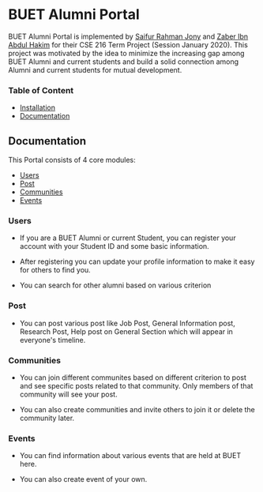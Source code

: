 # BUET Alumni Portal

BUET Alumni Portal is implemented by [Saifur Rahman Jony](https://github.com/Srj/) and [Zaber Ibn Abdul Hakim](https://github.com/zaber666) for their CSE 216 Term Project (Session January 2020). This project was motivated by the idea to minimize the increasing gap among BUET Alumni and current students and build a solid connection among Alumni and current students for mutual development.

### Table of Content
* [Installation]()
* [Documentation]()


## Documentation

This Portal consists of 4 core modules:
* [Users]()
* [Post]()
* [Communities]()
* [Events]()

### Users
* If you are a BUET Alumni or current Student, you can register your account with your Student ID and some basic information. 

* After registering you can update your profile information to make it easy for others to find you.

* You can search for other alumni based on various criterion

### Post
* You can post various post like Job Post, General Information post, Research Post, Help post on General Section which will appear in everyone's timeline.

### Communities
* You can join different communites based on different criterion to post and see specific posts related to that community. Only members of that community will see your post.

* You can also create communities and invite others to join it or delete the community later.

### Events
* You can find information about various events that are held at BUET here.

* You can also create event of your own.


 

